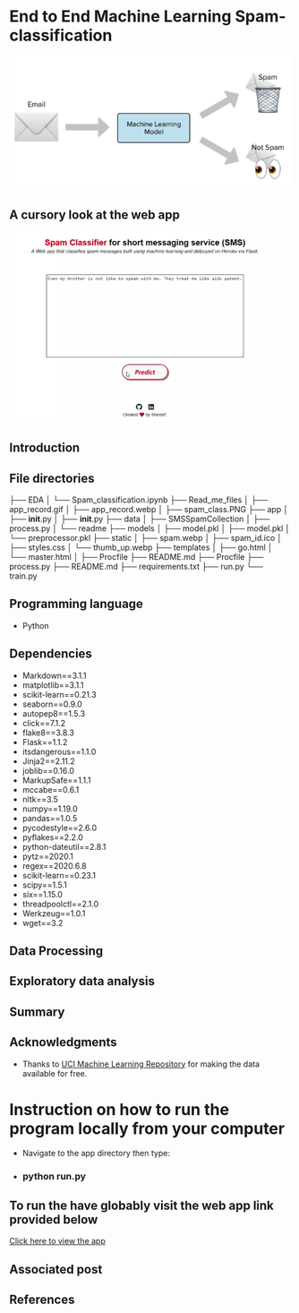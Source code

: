 # End to End Machine Learning Spam-classification
<img src="https://github.com/SAB-6/Spam-Classification/blob/master/Read_me_files/spam_class.PNG"/>

## A cursory look at the web app
<img src="https://github.com/SAB-6/Spam-Classification/blob/master/Read_me_files/app_record.webp"/>

## Introduction

## File directories
├── EDA
│   └── Spam_classification.ipynb
├── Read_me_files
│   ├── app_record.gif
│   ├── app_record.webp
│   ├── spam_class.PNG
├── app
│   ├── __init__.py
│   ├── __init__.py
├── data
│   ├── SMSSpamCollection
│   ├── process.py
│   └── readme
├── models
│   ├── model.pkl
│   ├── model.pkl
│   └──  preprocessor.pkl
├── static
│   ├── spam.webp
│   ├── spam_id.ico
│   ├── styles.css
│   └──  thumb_up.webp
├── templates
│   ├── go.html
│   └── master.html
│
├── Procfile
├── README.md
├── Procfile
├── process.py
├── README.md
├── requirements.txt
├── run.py
└── train.py

## Programming language
- Python

## Dependencies
- Markdown==3.1.1
- matplotlib==3.1.1
- scikit-learn==0.21.3
- seaborn==0.9.0
- autopep8==1.5.3
- click==7.1.2
- flake8==3.8.3
- Flask==1.1.2
- itsdangerous==1.1.0
- Jinja2==2.11.2
- joblib==0.16.0
- MarkupSafe==1.1.1
- mccabe==0.6.1
- nltk==3.5
- numpy==1.19.0
- pandas==1.0.5
- pycodestyle==2.6.0
- pyflakes==2.2.0
- python-dateutil==2.8.1
- pytz==2020.1
- regex==2020.6.8
- scikit-learn==0.23.1
- scipy==1.5.1
- six==1.15.0
- threadpoolctl==2.1.0
- Werkzeug==1.0.1
- wget==3.2

## Data Processing

## Exploratory data analysis

## Summary


## Acknowledgments
- Thanks to <a href="https://archive.ics.uci.edu/ml/machine-learning-databases/00228/">UCI Machine Learning Repository</a> for making the data available for free.

# Instruction on how to run the program locally from your computer
- Navigate to the app directory then type: 
-   ### python run.py

## To run the have globably visit the web app link provided below
<a href="https://sms-spam-classifier-api.herokuapp.com/">Click here to view the app</a>

## Associated post


## References

